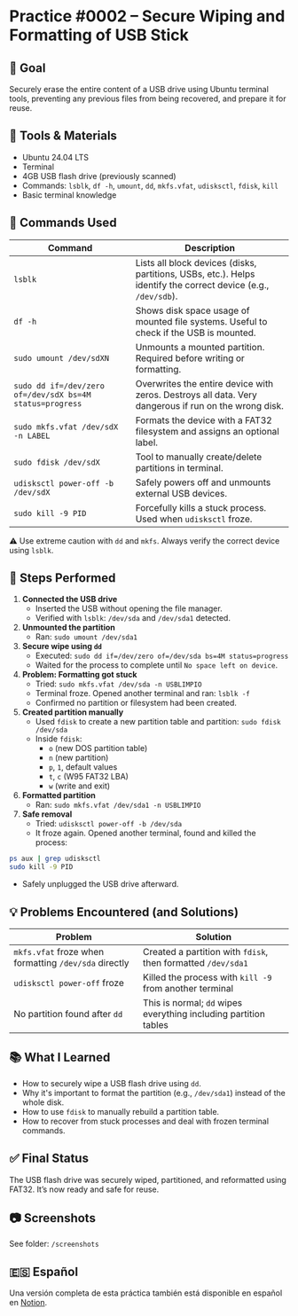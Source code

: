# Practice #0002 – Secure Wiping and Formatting of USB Stick

## 🎯 Goal

Securely erase the entire content of a USB drive using Ubuntu terminal tools, preventing any previous files from being recovered, and prepare it for reuse.

## 🔧 Tools & Materials

- Ubuntu 24.04 LTS
- Terminal
- 4GB USB flash drive (previously scanned)
- Commands: `lsblk`, `df -h`, `umount`, `dd`, `mkfs.vfat`, `udisksctl`, `fdisk`, `kill`
- Basic terminal knowledge

## 📘 Commands Used

| Command | Description |
| --- | --- |
| `lsblk` | Lists all block devices (disks, partitions, USBs, etc.). Helps identify the correct device (e.g., `/dev/sdb`). |
| `df -h` | Shows disk space usage of mounted file systems. Useful to check if the USB is mounted. |
| `sudo umount /dev/sdXN` | Unmounts a mounted partition. Required before writing or formatting. |
| `sudo dd if=/dev/zero of=/dev/sdX bs=4M status=progress` | Overwrites the entire device with zeros. Destroys all data. Very dangerous if run on the wrong disk. |
| `sudo mkfs.vfat /dev/sdX -n LABEL` | Formats the device with a FAT32 filesystem and assigns an optional label. |
| `sudo fdisk /dev/sdX` | Tool to manually create/delete partitions in terminal. |
| `udisksctl power-off -b /dev/sdX` | Safely powers off and unmounts external USB devices. |
| `sudo kill -9 PID` | Forcefully kills a stuck process. Used when `udisksctl` froze. |

⚠️ Use extreme caution with `dd` and `mkfs`. Always verify the correct device using `lsblk`.

## 📝 Steps Performed

1. **Connected the USB drive**
   - Inserted the USB without opening the file manager.
   - Verified with `lsblk`: `/dev/sda` and `/dev/sda1` detected.
2. **Unmounted the partition**
   - Ran: `sudo umount /dev/sda1`
3. **Secure wipe using `dd`**
   - Executed: `sudo dd if=/dev/zero of=/dev/sda bs=4M status=progress`
   - Waited for the process to complete until `No space left on device`.
4. **Problem: Formatting got stuck**
   - Tried: `sudo mkfs.vfat /dev/sda -n USBLIMPIO`
   - Terminal froze. Opened another terminal and ran: `lsblk -f`
   - Confirmed no partition or filesystem had been created.
5. **Created partition manually**
   - Used `fdisk` to create a new partition table and partition: `sudo fdisk /dev/sda`
   - Inside `fdisk`:
     - `o` (new DOS partition table)
     - `n` (new partition)
     - `p`, `1`, default values
     - `t`, `c` (W95 FAT32 LBA)
     - `w` (write and exit)
6. **Formatted partition**
   - Ran: `sudo mkfs.vfat /dev/sda1 -n USBLIMPIO`
7. **Safe removal**
   - Tried: `udisksctl power-off -b /dev/sda`
   - It froze again. Opened another terminal, found and killed the process:

```bash
ps aux | grep udisksctl
sudo kill -9 PID
```

   - Safely unplugged the USB drive afterward.

## 💡 Problems Encountered (and Solutions)

| Problem | Solution |
| --- | --- |
| `mkfs.vfat` froze when formatting `/dev/sda` directly | Created a partition with `fdisk`, then formatted `/dev/sda1` |
| `udisksctl power-off` froze | Killed the process with `kill -9` from another terminal |
| No partition found after `dd` | This is normal; `dd` wipes everything including partition tables |

## 📚 What I Learned

- How to securely wipe a USB flash drive using `dd`.
- Why it's important to format the partition (e.g., `/dev/sda1`) instead of the whole disk.
- How to use `fdisk` to manually rebuild a partition table.
- How to recover from stuck processes and deal with frozen terminal commands.


## ✅ Final Status

The USB flash drive was securely wiped, partitioned, and reformatted using FAT32. It’s now ready and safe for reuse.

## 📷 Screenshots

See folder: `/screenshots`

## 🇪🇸 Español

Una versión completa de esta práctica también está disponible en español en [Notion](https://www.notion.so/Practice-0002-2025-07-06-Secure-Wiping-and-Formatting-of-USB-Stick-228eb94034d980c89e93f435dfc77332?source=copy_link).
